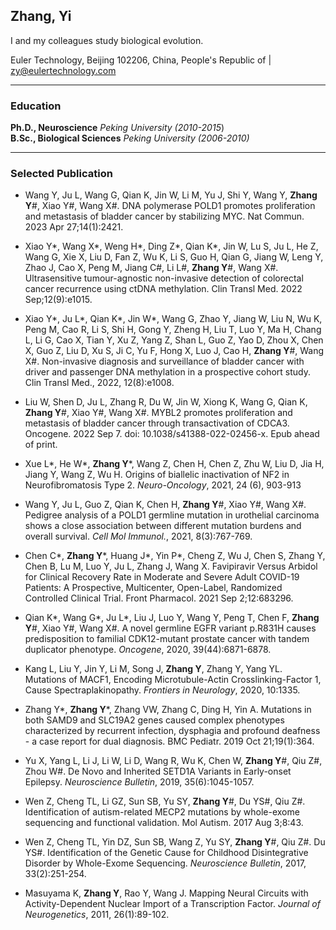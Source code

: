 ## Zhang, Yi

I and my colleagues study biological evolution.  

Euler Technology, Beijing 102206, China, People's Republic of | zy@eulertechnology.com

****

### Education

**Ph.D., Neuroscience**   *Peking University  (2010-2015*)    
**B.Sc., Biological Sciences**  *Peking University  (2006-2010)*    

****

### Selected Publication

- Wang Y, Ju L, Wang G, Qian K, Jin W, Li M, Yu J, Shi Y, Wang Y, **Zhang Y**\#, Xiao Y\#, Wang X\#. DNA polymerase POLD1 promotes proliferation and metastasis of bladder cancer by stabilizing MYC. Nat Commun. 2023 Apr 27;14(1):2421.

- Xiao Y\*, Wang X\*, Weng H\*, Ding Z\*, Qian K\*, Jin W, Lu S, Ju L, He Z, Wang G, Xie X, Liu D, Fan Z, Wu K, Li S, Guo H, Qian G, Jiang W, Leng Y, Zhao J, Cao X, Peng M, Jiang C\#, Li L\#, **Zhang Y**\#, Wang X\#. Ultrasensitive tumour-agnostic non-invasive detection of colorectal cancer recurrence using ctDNA methylation. Clin Transl Med. 2022 Sep;12(9):e1015. 

- Xiao Y\*, Ju L\*, Qian K\*, Jin W\*, Wang G, Zhao Y, Jiang W, Liu N, Wu K, Peng M, Cao R, Li S, Shi H, Gong Y, Zheng H, Liu T, Luo Y, Ma H, Chang L, Li G, Cao X, Tian Y, Xu Z, Yang Z, Shan L, Guo Z, Yao D, Zhou X, Chen X, Guo Z, Liu D, Xu S, Ji C, Yu F, Hong X, Luo J, Cao H, **Zhang Y**\#, Wang X\#. Non-invasive diagnosis and surveillance of bladder cancer with driver and passenger DNA methylation in a prospective cohort study. Clin Transl Med., 2022, 12(8):e1008. 

- Liu W, Shen D, Ju L, Zhang R, Du W, Jin W, Xiong K, Wang G, Qian K, **Zhang Y**\#, Xiao Y\#, Wang X\#. MYBL2 promotes proliferation and metastasis of bladder cancer through transactivation of CDCA3. Oncogene. 2022 Sep 7. doi: 10.1038/s41388-022-02456-x. Epub ahead of print. 

- Xue L\*, He W\*, **Zhang Y**\*, Wang Z, Chen H, Chen Z, Zhu W, Liu D, Jia H, Jiang Y, Wang Z, Wu H. Origins of biallelic inactivation of NF2 in Neurofibromatosis Type 2. *Neuro-Oncology*, 2021, 24 (6), 903-913
 
- Wang Y, Ju L, Guo Z, Qian K, Chen H, **Zhang Y**\#, Xiao Y\#, Wang X\#. Pedigree analysis of a POLD1 germline mutation in urothelial carcinoma shows a close association between different mutation burdens and overall survival. *Cell Mol Immunol.*, 2021, 8(3):767-769.   

- Chen C\*, **Zhang Y**\*, Huang J\*, Yin P\*, Cheng Z, Wu J, Chen S, Zhang Y, Chen B, Lu M, Luo Y, Ju L, Zhang J, Wang X. Favipiravir Versus Arbidol for Clinical Recovery Rate in Moderate and Severe Adult COVID-19 Patients: A Prospective, Multicenter, Open-Label, Randomized Controlled Clinical Trial. Front Pharmacol. 2021 Sep 2;12:683296.

- Qian K\*, Wang G\*, Ju L\*, Liu J, Luo Y, Wang Y, Peng T, Chen F, **Zhang Y**\#, Xiao Y\#, Wang X\#. A novel germline EGFR variant p.R831H causes predisposition to familial CDK12-mutant prostate cancer with tandem duplicator phenotype. *Oncogene*, 2020, 39(44):6871-6878.   

- Kang L, Liu Y, Jin Y, Li M, Song J, **Zhang Y**, Zhang Y, Yang YL. Mutations of MACF1, Encoding Microtubule-Actin Crosslinking-Factor 1, Cause Spectraplakinopathy. *Frontiers in Neurology*, 2020, 10:1335. 

- Zhang Y\*, **Zhang Y**\*, Zhang VW, Zhang C, Ding H, Yin A. Mutations in both SAMD9 and SLC19A2 genes caused complex phenotypes characterized by recurrent infection, dysphagia and profound deafness - a case report for dual diagnosis. BMC Pediatr. 2019 Oct 21;19(1):364.

- Yu X, Yang L, Li J, Li W, Li D, Wang R, Wu K, Chen W, **Zhang Y**\#, Qiu Z\#, Zhou W\#. De Novo and Inherited SETD1A Variants in Early-onset Epilepsy. *Neuroscience Bulletin*, 2019, 35(6):1045-1057.  

- Wen Z, Cheng TL, Li GZ, Sun SB, Yu SY, **Zhang Y**\#, Du YS\#, Qiu Z\#. Identification of autism-related MECP2 mutations by whole-exome sequencing and functional validation. Mol Autism. 2017 Aug 3;8:43. 

- Wen Z, Cheng TL, Yin DZ, Sun SB, Wang Z, Yu SY, **Zhang Y**\#, Qiu Z\#. Du YS\#. Identification of the Genetic Cause for Childhood Disintegrative Disorder by Whole-Exome Sequencing. *Neuroscience Bulletin*, 2017, 33(2):251-254.  

- Masuyama K, **Zhang Y**, Rao Y, Wang J. Mapping Neural Circuits with Activity-Dependent Nuclear Import of a Transcription Factor. *Journal of Neurogenetics*, 2011, 26(1):89-102.   




